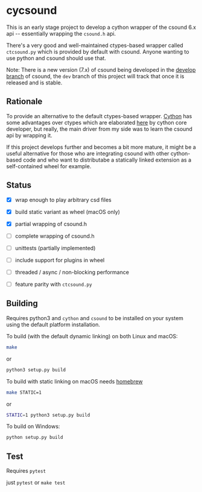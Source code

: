 # cycsound

This is an early stage project to develop a cython wrapper of the csound 6.x api -- essentially wrapping the `csound.h` api.

There's a very good and well-maintained ctypes-based wrapper called `ctcsound.py` which is provided by default with csound. Anyone wanting to use python and csound should use that.

Note: There is a new version (7.x) of csound being developed in the [develop branch](https://github.com/csound/csound) of csound, the `dev` branch of this project will track that once it is released and is stable.

## Rationale

To provide an alternative to the default ctypes-based wrapper. [Cython](https://cython.readthedocs.io/en/latest/) has some advantages over ctypes which are elaborated [here](https://stackoverflow.com/questions/1942298/wrapping-a-c-library-in-python-c-cython-or-ctypes) by cython core developer, but really, the main driver from my side was to learn the csound api by wrapping it.

If this project develops further and becomes a bit more mature, it might be a useful alternative for those who are integrating csound with other cython-based code and who want to distributabe a statically linked extension as a self-contained wheel for example.


## Status

- [x] wrap enough to play arbitrary csd files
- [x] build static variant as wheel (macOS only)
- [x] partial wrapping of csound.h
- [ ] complete wrapping of csound.h
- [ ] unittests (partially implemented)
- [ ] include support for plugins in wheel
- [ ] threaded / async / non-blocking performance
- [ ] feature parity with `ctcsound.py`


## Building

Requires python3 and `cython` and `csound` to be installed on your system using the default platform installation.

To build (with the default dynamic linking) on both Linux and macOS:

```sh
make
```

or

```sh
python3 setup.py build
```

To build with static linking on macOS needs [homebrew](https://brew.sh)

```sh
make STATIC=1
```

or

```sh
STATIC=1 python3 setup.py build
```


To build on Windows:

```sh
python setup.py build
```

## Test

Requires `pytest`

just `pytest` or `make test`

